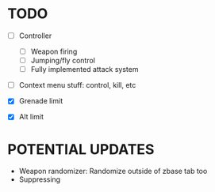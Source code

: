 # TODO
- [ ] Controller
    - [ ] Weapon firing
    - [ ] Jumping/fly control
    - [ ] Fully implemented attack system
- [ ] Context menu stuff: control, kill, etc
- [x] Grenade limit
- [x] Alt limit


# POTENTIAL UPDATES
- Weapon randomizer: Randomize outside of zbase tab too
- Suppressing